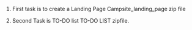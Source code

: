 1. First task is to create a Landing Page
Campsite_landing_page zip file

2. Second Task is TO-DO list
   TO-DO LIST zipfile.
